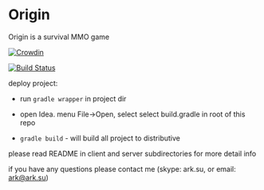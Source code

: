 # Origin
Origin is a survival MMO game

[![Crowdin](https://d322cqt584bo4o.cloudfront.net/origin/localized.png)](https://crowdin.com/project/origin)

[![Build Status](https://travis-ci.org/arksu/origin.svg?branch=master)](https://travis-ci.org/arksu/origin)

deploy project:

- run ```gradle wrapper``` in project dir

- open Idea. menu File->Open, select select build.gradle in root of this repo

- ```gradle build``` - will build all project to distributive

please read README in client and server subdirectories for more detail info

if you have any questions please contact me (skype: ark.su, or email: ark@ark.su)
